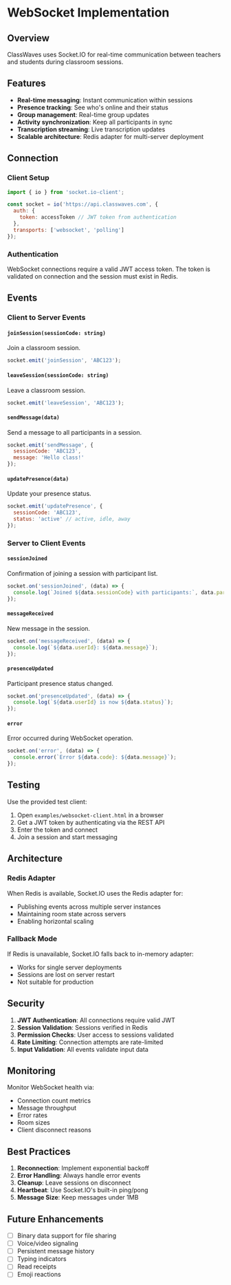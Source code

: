 # WebSocket Implementation

## Overview

ClassWaves uses Socket.IO for real-time communication between teachers and students during classroom sessions.

## Features

- **Real-time messaging**: Instant communication within sessions
- **Presence tracking**: See who's online and their status
- **Group management**: Real-time group updates
- **Activity synchronization**: Keep all participants in sync
- **Transcription streaming**: Live transcription updates
- **Scalable architecture**: Redis adapter for multi-server deployment

## Connection

### Client Setup

```javascript
import { io } from 'socket.io-client';

const socket = io('https://api.classwaves.com', {
  auth: {
    token: accessToken // JWT token from authentication
  },
  transports: ['websocket', 'polling']
});
```

### Authentication

WebSocket connections require a valid JWT access token. The token is validated on connection and the session must exist in Redis.

## Events

### Client to Server Events

#### `joinSession(sessionCode: string)`
Join a classroom session.

```javascript
socket.emit('joinSession', 'ABC123');
```

#### `leaveSession(sessionCode: string)`
Leave a classroom session.

```javascript
socket.emit('leaveSession', 'ABC123');
```

#### `sendMessage(data)`
Send a message to all participants in a session.

```javascript
socket.emit('sendMessage', {
  sessionCode: 'ABC123',
  message: 'Hello class!'
});
```

#### `updatePresence(data)`
Update your presence status.

```javascript
socket.emit('updatePresence', {
  sessionCode: 'ABC123',
  status: 'active' // active, idle, away
});
```

### Server to Client Events

#### `sessionJoined`
Confirmation of joining a session with participant list.

```javascript
socket.on('sessionJoined', (data) => {
  console.log(`Joined ${data.sessionCode} with participants:`, data.participants);
});
```

#### `messageReceived`
New message in the session.

```javascript
socket.on('messageReceived', (data) => {
  console.log(`${data.userId}: ${data.message}`);
});
```

#### `presenceUpdated`
Participant presence status changed.

```javascript
socket.on('presenceUpdated', (data) => {
  console.log(`${data.userId} is now ${data.status}`);
});
```

#### `error`
Error occurred during WebSocket operation.

```javascript
socket.on('error', (data) => {
  console.error(`Error ${data.code}: ${data.message}`);
});
```

## Testing

Use the provided test client:
1. Open `examples/websocket-client.html` in a browser
2. Get a JWT token by authenticating via the REST API
3. Enter the token and connect
4. Join a session and start messaging

## Architecture

### Redis Adapter

When Redis is available, Socket.IO uses the Redis adapter for:
- Publishing events across multiple server instances
- Maintaining room state across servers
- Enabling horizontal scaling

### Fallback Mode

If Redis is unavailable, Socket.IO falls back to in-memory adapter:
- Works for single server deployments
- Sessions are lost on server restart
- Not suitable for production

## Security

1. **JWT Authentication**: All connections require valid JWT
2. **Session Validation**: Sessions verified in Redis
3. **Permission Checks**: User access to sessions validated
4. **Rate Limiting**: Connection attempts are rate-limited
5. **Input Validation**: All events validate input data

## Monitoring

Monitor WebSocket health via:
- Connection count metrics
- Message throughput
- Error rates
- Room sizes
- Client disconnect reasons

## Best Practices

1. **Reconnection**: Implement exponential backoff
2. **Error Handling**: Always handle error events
3. **Cleanup**: Leave sessions on disconnect
4. **Heartbeat**: Use Socket.IO's built-in ping/pong
5. **Message Size**: Keep messages under 1MB

## Future Enhancements

- [ ] Binary data support for file sharing
- [ ] Voice/video signaling
- [ ] Persistent message history
- [ ] Typing indicators
- [ ] Read receipts
- [ ] Emoji reactions